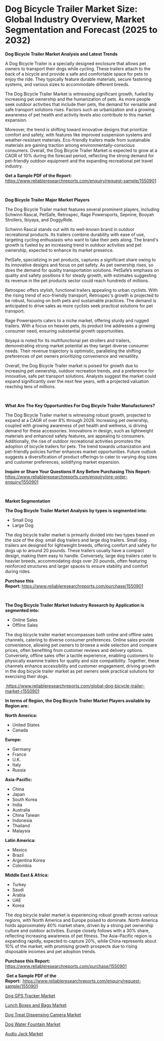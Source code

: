 <p><h1>Dog Bicycle Trailer Market Size: Global Industry Overview, Market Segmentation and Forecast (2025 to 2032)</h1></p><p><strong>Dog Bicycle Trailer Market Analysis and Latest Trends</strong></p>
<p><p>A Dog Bicycle Trailer is a specially designed enclosure that allows pet owners to transport their dogs while cycling. These trailers attach to the back of a bicycle and provide a safe and comfortable space for pets to enjoy the ride. They typically feature durable materials, secure fastening systems, and various sizes to accommodate different breeds.</p><p>The Dog Bicycle Trailer Market is witnessing significant growth, fueled by increasing pet ownership and the humanization of pets. As more people seek outdoor activities that include their pets, the demand for versatile and safe transport solutions rises. Factors such as urbanization and a growing awareness of pet health and activity levels also contribute to this market expansion.</p><p>Moreover, the trend is shifting toward innovative designs that prioritize comfort and safety, with features like improved suspension systems and weather-resistant materials. Eco-friendly trailers made from sustainable materials are gaining traction among environmentally-conscious consumers. Overall, the Dog Bicycle Trailer Market is expected to grow at a CAGR of 10% during the forecast period, reflecting the strong demand for pet-friendly outdoor equipment and the expanding recreational pet travel industry.</p></p>
<p><strong>Get a Sample PDF of the Report:&nbsp;</strong> <a href="https://www.reliableresearchreports.com/enquiry/request-sample/1550901?utm_campaign=40&utm_medium=2&utm_source=Github&utm_content=ia&utm_term=06022025&utm_id=dog-bicycle-trailer">https://www.reliableresearchreports.com/enquiry/request-sample/1550901</a></p>
<p>&nbsp;</p>
<p><strong>Dog Bicycle Trailer Major Market Players</strong></p>
<p><p>The Dog Bicycle Trailer market features several prominent players, including Schwinn Rascal, PetSafe, Retrospec, Rage Powersports, Sepnine, Booyah Strollers, Ibiyaya, and DoggyRide. </p><p>Schwinn Rascal stands out with its well-known brand in outdoor recreational products. Its trailers combine durability with ease of use, targeting cycling enthusiasts who want to take their pets along. The brand's growth is fueled by an increasing trend in outdoor activities and pet ownership, expected to enhance its market presence.</p><p>PetSafe, specializing in pet products, captures a significant share owing to its innovative designs and focus on pet safety. As pet ownership rises, so does the demand for quality transportation solutions. PetSafe’s emphasis on quality and safety positions it for steady growth, with estimates suggesting its revenue in the pet products sector could reach hundreds of millions.</p><p>Retrospec offers stylish, functional trailers appealing to urban cyclists. With the rising trend of eco-friendly transport, Retrospec's growth is projected to be robust, focusing on both pets and sustainable practices. The demand is anticipated to drive sales as more cyclists seek practical solutions for pet transport.</p><p>Rage Powersports caters to a niche market, offering sturdy and rugged trailers. With a focus on heavier pets, its product line addresses a growing consumer need, ensuring substantial growth opportunities.</p><p>Ibiyaya is noted for its multifunctional pet strollers and trailers, demonstrating strong market potential as they target diverse consumer needs. Their revenue trajectory is optimistic, paralleling the shifting preferences of pet owners prioritizing convenience and versatility.</p><p>Overall, the Dog Bicycle Trailer market is poised for growth due to increasing pet ownership, outdoor recreation trends, and a preference for innovative, safe pet transport solutions. Analysts suggest the market could expand significantly over the next few years, with a projected valuation reaching tens of millions.</p></p>
<p>&nbsp;</p>
<p><strong>What Are The Key Opportunities For Dog Bicycle Trailer Manufacturers?</strong></p>
<p><p>The Dog Bicycle Trailer market is witnessing robust growth, projected to expand at a CAGR of over 8% through 2028. Increasing pet ownership, coupled with growing awareness of pet health and wellness, is driving demand for these accessories. Innovations in design, such as lightweight materials and enhanced safety features, are appealing to consumers. Additionally, the rise of outdoor recreational activities promotes the adoption of bicycle trailers for pets. The trend towards urbanization and pet-friendly policies further enhances market opportunities. Future outlook suggests a diversification of product offerings to cater to varying dog sizes and customer preferences, solidifying market expansion.</p></p>
<p><strong>Inquire or Share Your Questions If Any Before Purchasing This Report:</strong> <a href="https://www.reliableresearchreports.com/enquiry/pre-order-enquiry/1550901?utm_campaign=40&utm_medium=2&utm_source=Github&utm_content=ia&utm_term=06022025&utm_id=dog-bicycle-trailer">https://www.reliableresearchreports.com/enquiry/pre-order-enquiry/1550901</a></p>
<p>&nbsp;</p>
<p><strong>Market Segmentation</strong></p>
<p><strong>The Dog Bicycle Trailer Market Analysis by types is segmented into:</strong></p>
<p><ul><li>Small Dog</li><li>Large Dog</li></ul></p>
<p><p>The dog bicycle trailer market is primarily divided into two types based on the size of the dog: small dog trailers and large dog trailers. Small dog trailers are designed for lightweight breeds, offering comfort and safety for dogs up to around 20 pounds. These trailers usually have a compact design, making them easy to handle. Conversely, large dog trailers cater to heavier breeds, accommodating dogs over 20 pounds, often featuring reinforced structures and larger spaces to ensure stability and comfort during rides.</p></p>
<p><strong>Purchase this Report:&nbsp;</strong><a href="https://www.reliableresearchreports.com/purchase/1550901?utm_campaign=40&utm_medium=2&utm_source=Github&utm_content=ia&utm_term=06022025&utm_id=dog-bicycle-trailer">https://www.reliableresearchreports.com/purchase/1550901</a></p>
<p>&nbsp;</p>
<p><strong>The Dog Bicycle Trailer Market Industry Research by Application is segmented into:</strong></p>
<p><ul><li>Online Sales</li><li>Offline Sales</li></ul></p>
<p><p>The dog bicycle trailer market encompasses both online and offline sales channels, catering to diverse consumer preferences. Online sales provide convenience, allowing pet owners to browse a wide selection and compare prices, often benefiting from customer reviews and delivery options. Conversely, offline sales offer a tactile experience, enabling customers to physically examine trailers for quality and size compatibility. Together, these channels enhance accessibility and customer engagement, driving growth in the dog bicycle trailer market as pet owners seek practical solutions for exercising their dogs.</p></p>
<p><a href="https://www.reliableresearchreports.com/global-dog-bicycle-trailer-market-r1550901?utm_campaign=40&utm_medium=2&utm_source=Github&utm_content=ia&utm_term=06022025&utm_id=dog-bicycle-trailer">&nbsp;https://www.reliableresearchreports.com/global-dog-bicycle-trailer-market-r1550901</a></p>
<p><strong>In terms of Region, the Dog Bicycle Trailer Market Players available by Region are:</strong></p>
<p>
    <p> <strong> North America: </strong>
        <ul>
            <li>United States</li>
            <li>Canada</li>
        </ul>
        </p> 
    <p> <strong> Europe: </strong>
        <ul>
            <li>Germany</li>
            <li>France</li>
            <li>U.K.</li>
            <li>Italy</li>
            <li>Russia</li>
        </ul>
        </p> 
    <p> <strong> Asia-Pacific: </strong>
        <ul>
            <li>China</li>
            <li>Japan</li>
            <li>South Korea</li>
            <li>India</li>
            <li>Australia</li>
            <li>China Taiwan</li>
            <li>Indonesia</li>
            <li>Thailand</li>
            <li>Malaysia</li>
        </ul>
        </p> 
    <p> <strong> Latin America: </strong>
        <ul>
            <li>Mexico</li>
            <li>Brazil</li>
            <li>Argentina Korea</li>
            <li>Colombia</li>
        </ul>
        </p> 
    <p> <strong> Middle East & Africa: </strong>
        <ul>
            <li>Turkey</li>
            <li>Saudi</li>
            <li>Arabia</li>
            <li>UAE</li>
            <li>Korea</li>
        </ul>
    </p>
    </p>
<p><p>The dog bicycle trailer market is experiencing robust growth across various regions, with North America and Europe poised to dominate. North America holds approximately 40% market share, driven by a strong pet ownership culture and outdoor activities. Europe closely follows with a 30% share, reflecting increasing awareness of pet fitness. The Asia-Pacific region is expanding rapidly, expected to capture 20%, while China represents about 10% of the market, with promising growth prospects due to rising disposable incomes and pet adoption trends.</p></p>
<p><strong>Purchase this Report: </strong><a href="https://www.reliableresearchreports.com/purchase/1550901?utm_campaign=40&utm_medium=2&utm_source=Github&utm_content=ia&utm_term=06022025&utm_id=dog-bicycle-trailer">https://www.reliableresearchreports.com/purchase/1550901</a></p>
<p>&nbsp;<strong>Get a Sample PDF of the Report:&nbsp;&nbsp;</strong><a href="https://www.reliableresearchreports.com/enquiry/request-sample/1550901?utm_campaign=40&utm_medium=2&utm_source=Github&utm_content=ia&utm_term=06022025&utm_id=dog-bicycle-trailer">https://www.reliableresearchreports.com/enquiry/request-sample/1550901</a></p>
<p><strong></strong></p>
<p><p><a href="https://github.com/giblydirani3/Market-Research-Report-List-1/blob/main/dog-gps-tracker-market.md?utm_campaign=40&utm_medium=2&utm_source=Github&utm_content=ia&utm_term=06022025&utm_id=dog-bicycle-trailer">Dog GPS Tracker Market</a></p><p><a href="https://github.com/saoutiguarro/Market-Research-Report-List-1/blob/main/lunch-boxes-and-bags-market.md?utm_campaign=40&utm_medium=2&utm_source=Github&utm_content=ia&utm_term=06022025&utm_id=dog-bicycle-trailer">Lunch Boxes and Bags Market</a></p><p><a href="https://github.com/jenithschijf/Market-Research-Report-List-1/blob/main/dog-treat-dispensing-camera-market.md?utm_campaign=40&utm_medium=2&utm_source=Github&utm_content=ia&utm_term=06022025&utm_id=dog-bicycle-trailer">Dog Treat Dispensing Camera Market</a></p><p><a href="https://github.com/voigttyagi/Market-Research-Report-List-1/blob/main/dog-water-fountain-market.md?utm_campaign=40&utm_medium=2&utm_source=Github&utm_content=ia&utm_term=06022025&utm_id=dog-bicycle-trailer">Dog Water Fountain Market</a></p><p><a href="https://github.com/saroarmaicky/Market-Research-Report-List-1/blob/main/audio-jack-market.md?utm_campaign=40&utm_medium=2&utm_source=Github&utm_content=ia&utm_term=06022025&utm_id=dog-bicycle-trailer">Audio Jack Market</a></p></p>